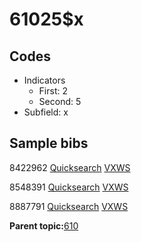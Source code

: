 # 61025$x

## Codes

-   Indicators
    -   First: 2
    -   Second: 5
-   Subfield: x

## Sample bibs

8422962 [Quicksearch](https://search.library.yale.edu/catalog/8422962) [VXWS](http://prodorbis.library.yale.edu:7014/vxws/GetHoldingsService?bibId=8422962)

8548391 [Quicksearch](https://search.library.yale.edu/catalog/8548391) [VXWS](http://prodorbis.library.yale.edu:7014/vxws/GetHoldingsService?bibId=8548391)

8887791 [Quicksearch](https://search.library.yale.edu/catalog/8887791) [VXWS](http://prodorbis.library.yale.edu:7014/vxws/GetHoldingsService?bibId=8887791)

**Parent topic:**[610](../../tags/610/610.md)

